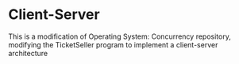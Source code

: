 # Client-Server

This is a modification of Operating System: Concurrency repository, modifying the TicketSeller program to implement a client-server architecture

